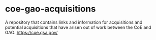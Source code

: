 # coe-gao-acquisitions
A repository that contains links and information for acquisitions and potential acquisitions that have arisen out of work between the CoE and GAO. https://coe.gsa.gov/
